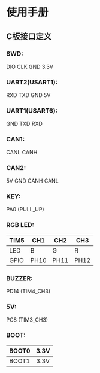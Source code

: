 # 使用手册
## C板接口定义
### SWD: 
DIO CLK GND 3.3V
### UART2(USART1):
RXD TXD GND 5V
### UART1(USART6):
GND TXD RXD
### CAN1:
CANL CANH
### CAN2:
5V GND CANH CANL          
### KEY:
PA0 (PULL_UP)
### RGB LED:
| TIM5 | CH1  | CH2  | CH3  |
|------|------|------|------|
| LED  | B    | G    | R    |
| GPIO | PH10 | PH11 | PH12 |
### BUZZER:
PD14 (TIM4_CH3)
### 5V:
PC8 (TIM3_CH3)
### BOOT:
| BOOT0 | 3.3V |
|-------|------|
| BOOT1 | 3.3V |
